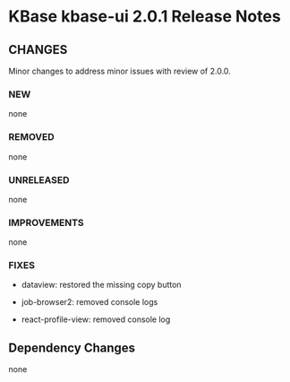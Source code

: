 # KBase kbase-ui 2.0.1 Release Notes

## CHANGES

Minor changes to address minor issues with review of 2.0.0.

### NEW

none

### REMOVED

none

### UNRELEASED

none

### IMPROVEMENTS

none

### FIXES

- dataview: restored the missing copy button

- job-browser2: removed console logs

- react-profile-view: removed console log

## Dependency Changes

none
